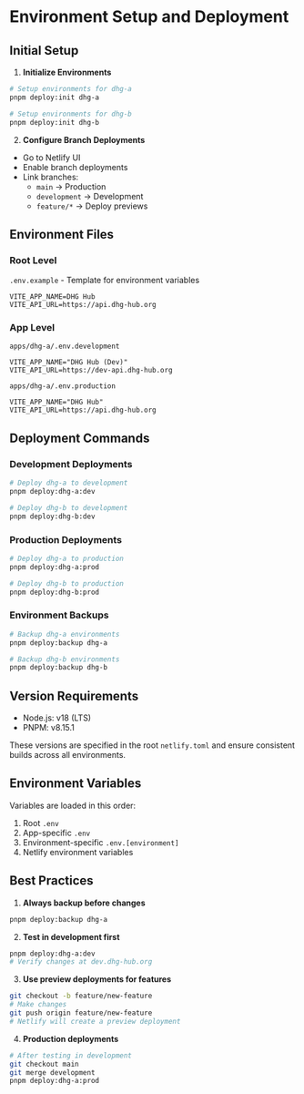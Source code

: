 # Environment Setup and Deployment

## Initial Setup

1. **Initialize Environments**
```bash
# Setup environments for dhg-a
pnpm deploy:init dhg-a

# Setup environments for dhg-b
pnpm deploy:init dhg-b
```

2. **Configure Branch Deployments**
- Go to Netlify UI
- Enable branch deployments
- Link branches:
  - `main` → Production
  - `development` → Development
  - `feature/*` → Deploy previews

## Environment Files

### Root Level
`.env.example` - Template for environment variables
```env
VITE_APP_NAME=DHG Hub
VITE_API_URL=https://api.dhg-hub.org
```

### App Level
`apps/dhg-a/.env.development`
```env
VITE_APP_NAME="DHG Hub (Dev)"
VITE_API_URL=https://dev-api.dhg-hub.org
```

`apps/dhg-a/.env.production`
```env
VITE_APP_NAME="DHG Hub"
VITE_API_URL=https://api.dhg-hub.org
```

## Deployment Commands

### Development Deployments
```bash
# Deploy dhg-a to development
pnpm deploy:dhg-a:dev

# Deploy dhg-b to development
pnpm deploy:dhg-b:dev
```

### Production Deployments
```bash
# Deploy dhg-a to production
pnpm deploy:dhg-a:prod

# Deploy dhg-b to production
pnpm deploy:dhg-b:prod
```

### Environment Backups
```bash
# Backup dhg-a environments
pnpm deploy:backup dhg-a

# Backup dhg-b environments
pnpm deploy:backup dhg-b
```

## Version Requirements

- Node.js: v18 (LTS)
- PNPM: v8.15.1

These versions are specified in the root `netlify.toml` and ensure consistent builds across all environments.

## Environment Variables

Variables are loaded in this order:
1. Root `.env`
2. App-specific `.env`
3. Environment-specific `.env.[environment]`
4. Netlify environment variables

## Best Practices

1. **Always backup before changes**
```bash
pnpm deploy:backup dhg-a
```

2. **Test in development first**
```bash
pnpm deploy:dhg-a:dev
# Verify changes at dev.dhg-hub.org
```

3. **Use preview deployments for features**
```bash
git checkout -b feature/new-feature
# Make changes
git push origin feature/new-feature
# Netlify will create a preview deployment
```

4. **Production deployments**
```bash
# After testing in development
git checkout main
git merge development
pnpm deploy:dhg-a:prod
``` 